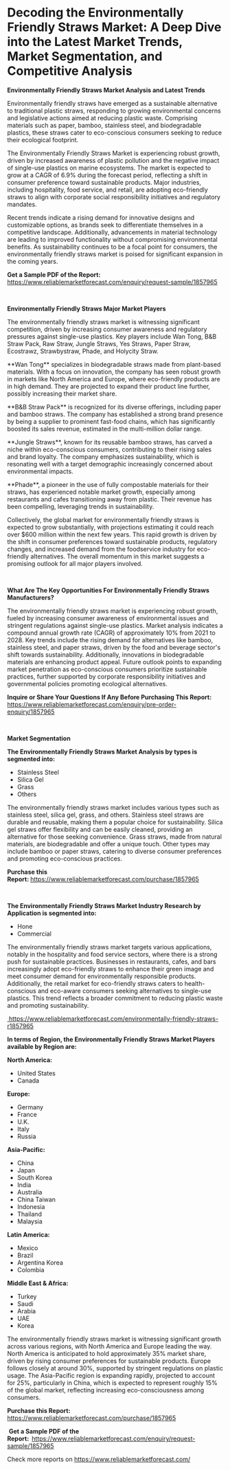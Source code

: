 <p><h1>Decoding the Environmentally Friendly Straws Market: A Deep Dive into the Latest Market Trends, Market Segmentation, and Competitive Analysis</h1></p><p><strong>Environmentally Friendly Straws Market Analysis and Latest Trends</strong></p>
<p><p>Environmentally friendly straws have emerged as a sustainable alternative to traditional plastic straws, responding to growing environmental concerns and legislative actions aimed at reducing plastic waste. Comprising materials such as paper, bamboo, stainless steel, and biodegradable plastics, these straws cater to eco-conscious consumers seeking to reduce their ecological footprint. </p><p>The Environmentally Friendly Straws Market is experiencing robust growth, driven by increased awareness of plastic pollution and the negative impact of single-use plastics on marine ecosystems. The market is expected to grow at a CAGR of 6.9% during the forecast period, reflecting a shift in consumer preference toward sustainable products. Major industries, including hospitality, food service, and retail, are adopting eco-friendly straws to align with corporate social responsibility initiatives and regulatory mandates. </p><p>Recent trends indicate a rising demand for innovative designs and customizable options, as brands seek to differentiate themselves in a competitive landscape. Additionally, advancements in material technology are leading to improved functionality without compromising environmental benefits. As sustainability continues to be a focal point for consumers, the environmentally friendly straws market is poised for significant expansion in the coming years.</p></p>
<p><strong>Get a Sample PDF of the Report:&nbsp;</strong> <a href="https://www.reliablemarketforecast.com/enquiry/request-sample/1857965?utm_campaign=2230&utm_medium=2&utm_source=Github&utm_content=ia&utm_term=09022025&utm_id=environmentally-friendly-straws">https://www.reliablemarketforecast.com/enquiry/request-sample/1857965</a></p>
<p>&nbsp;</p>
<p><strong>Environmentally Friendly Straws Major Market Players</strong></p>
<p><p>The environmentally friendly straws market is witnessing significant competition, driven by increasing consumer awareness and regulatory pressures against single-use plastics. Key players include Wan Tong, B&B Straw Pack, Raw Straw, Jungle Straws, Yes Straws, Paper Straw, Ecostrawz, Strawbystraw, Phade, and Holycity Straw.</p><p>**Wan Tong** specializes in biodegradable straws made from plant-based materials. With a focus on innovation, the company has seen robust growth in markets like North America and Europe, where eco-friendly products are in high demand. They are projected to expand their product line further, possibly increasing their market share.</p><p>**B&B Straw Pack** is recognized for its diverse offerings, including paper and bamboo straws. The company has established a strong brand presence by being a supplier to prominent fast-food chains, which has significantly boosted its sales revenue, estimated in the multi-million dollar range.</p><p>**Jungle Straws**, known for its reusable bamboo straws, has carved a niche within eco-conscious consumers, contributing to their rising sales and brand loyalty. The company emphasizes sustainability, which is resonating well with a target demographic increasingly concerned about environmental impacts.</p><p>**Phade**, a pioneer in the use of fully compostable materials for their straws, has experienced notable market growth, especially among restaurants and cafes transitioning away from plastic. Their revenue has been compelling, leveraging trends in sustainability.</p><p>Collectively, the global market for environmentally friendly straws is expected to grow substantially, with projections estimating it could reach over $600 million within the next few years. This rapid growth is driven by the shift in consumer preferences toward sustainable products, regulatory changes, and increased demand from the foodservice industry for eco-friendly alternatives. The overall momentum in this market suggests a promising outlook for all major players involved.</p></p>
<p>&nbsp;</p>
<p><strong>What Are The Key Opportunities For Environmentally Friendly Straws Manufacturers?</strong></p>
<p><p>The environmentally friendly straws market is experiencing robust growth, fueled by increasing consumer awareness of environmental issues and stringent regulations against single-use plastics. Market analysis indicates a compound annual growth rate (CAGR) of approximately 10% from 2021 to 2028. Key trends include the rising demand for alternatives like bamboo, stainless steel, and paper straws, driven by the food and beverage sector's shift towards sustainability. Additionally, innovations in biodegradable materials are enhancing product appeal. Future outlook points to expanding market penetration as eco-conscious consumers prioritize sustainable practices, further supported by corporate responsibility initiatives and governmental policies promoting ecological alternatives.</p></p>
<p><strong>Inquire or Share Your Questions If Any Before Purchasing This Report:</strong> <a href="https://www.reliablemarketforecast.com/enquiry/pre-order-enquiry/1857965?utm_campaign=2230&utm_medium=2&utm_source=Github&utm_content=ia&utm_term=09022025&utm_id=environmentally-friendly-straws">https://www.reliablemarketforecast.com/enquiry/pre-order-enquiry/1857965</a></p>
<p>&nbsp;</p>
<p><strong>Market Segmentation</strong></p>
<p><strong>The Environmentally Friendly Straws Market Analysis by types is segmented into:</strong></p>
<p><ul><li>Stainless Steel</li><li>Silica Gel</li><li>Grass</li><li>Others</li></ul></p>
<p><p>The environmentally friendly straws market includes various types such as stainless steel, silica gel, grass, and others. Stainless steel straws are durable and reusable, making them a popular choice for sustainability. Silica gel straws offer flexibility and can be easily cleaned, providing an alternative for those seeking convenience. Grass straws, made from natural materials, are biodegradable and offer a unique touch. Other types may include bamboo or paper straws, catering to diverse consumer preferences and promoting eco-conscious practices.</p></p>
<p><strong>Purchase this Report:&nbsp;</strong><a href="https://www.reliablemarketforecast.com/purchase/1857965?utm_campaign=2230&utm_medium=2&utm_source=Github&utm_content=ia&utm_term=09022025&utm_id=environmentally-friendly-straws">https://www.reliablemarketforecast.com/purchase/1857965</a></p>
<p>&nbsp;</p>
<p><strong>The Environmentally Friendly Straws Market Industry Research by Application is segmented into:</strong></p>
<p><ul><li>Hone</li><li>Commercial</li></ul></p>
<p><p>The environmentally friendly straws market targets various applications, notably in the hospitality and food service sectors, where there is a strong push for sustainable practices. Businesses in restaurants, cafes, and bars increasingly adopt eco-friendly straws to enhance their green image and meet consumer demand for environmentally responsible products. Additionally, the retail market for eco-friendly straws caters to health-conscious and eco-aware consumers seeking alternatives to single-use plastics. This trend reflects a broader commitment to reducing plastic waste and promoting sustainability.</p></p>
<p><a href="https://www.reliablemarketforecast.com/environmentally-friendly-straws-r1857965?utm_campaign=2230&utm_medium=2&utm_source=Github&utm_content=ia&utm_term=09022025&utm_id=environmentally-friendly-straws">&nbsp;https://www.reliablemarketforecast.com/environmentally-friendly-straws-r1857965</a></p>
<p><strong>In terms of Region, the Environmentally Friendly Straws Market Players available by Region are:</strong></p>
<p>
    <p> <strong> North America: </strong>
        <ul>
            <li>United States</li>
            <li>Canada</li>
        </ul>
        </p> 
    <p> <strong> Europe: </strong>
        <ul>
            <li>Germany</li>
            <li>France</li>
            <li>U.K.</li>
            <li>Italy</li>
            <li>Russia</li>
        </ul>
        </p> 
    <p> <strong> Asia-Pacific: </strong>
        <ul>
            <li>China</li>
            <li>Japan</li>
            <li>South Korea</li>
            <li>India</li>
            <li>Australia</li>
            <li>China Taiwan</li>
            <li>Indonesia</li>
            <li>Thailand</li>
            <li>Malaysia</li>
        </ul>
        </p> 
    <p> <strong> Latin America: </strong>
        <ul>
            <li>Mexico</li>
            <li>Brazil</li>
            <li>Argentina Korea</li>
            <li>Colombia</li>
        </ul>
        </p> 
    <p> <strong> Middle East & Africa: </strong>
        <ul>
            <li>Turkey</li>
            <li>Saudi</li>
            <li>Arabia</li>
            <li>UAE</li>
            <li>Korea</li>
        </ul>
    </p>
    </p>
<p><p>The environmentally friendly straws market is witnessing significant growth across various regions, with North America and Europe leading the way. North America is anticipated to hold approximately 35% market share, driven by rising consumer preferences for sustainable products. Europe follows closely at around 30%, supported by stringent regulations on plastic usage. The Asia-Pacific region is expanding rapidly, projected to account for 25%, particularly in China, which is expected to represent roughly 15% of the global market, reflecting increasing eco-consciousness among consumers.</p></p>
<p><strong>Purchase this Report: </strong><a href="https://www.reliablemarketforecast.com/purchase/1857965?utm_campaign=2230&utm_medium=2&utm_source=Github&utm_content=ia&utm_term=09022025&utm_id=environmentally-friendly-straws">https://www.reliablemarketforecast.com/purchase/1857965</a></p>
<p>&nbsp;<strong>Get a Sample PDF of the Report:&nbsp;&nbsp;</strong><a href="https://www.reliablemarketforecast.com/enquiry/request-sample/1857965?utm_campaign=2230&utm_medium=2&utm_source=Github&utm_content=ia&utm_term=09022025&utm_id=environmentally-friendly-straws">https://www.reliablemarketforecast.com/enquiry/request-sample/1857965</a></p>
<p><strong></strong></p>
<p>Check more reports on <a href="https://www.reliablemarketforecast.com/?utm_campaign=2230&utm_medium=2&utm_source=Github&utm_content=ia&utm_term=09022025&utm_id=environmentally-friendly-straws">https://www.reliablemarketforecast.com/</a></p>